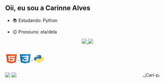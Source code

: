 ## Oii, eu sou a Carinne Alves

- 📚 Estudando: Python
- 😉 Pronouns: ela/dela

  <div align="center">
  <a href="https://github.com/Carialb">
  <img height="180em" src="https://github-readme-stats.vercel.app/api?username=Carialb&show_icons=true&theme=synthwave&include_all_commits=true&count_private=true"/>
  <img height="180em" src="https://github-readme-stats.vercel.app/api/top-langs/?username=Carialb&layout=compact&langs_count=7&theme=synthwave"/>
</div>
  <div style="display: inline_block"><br>
  <img align="center" alt="Rafa-HTML" height="30" width="40" src="https://raw.githubusercontent.com/devicons/devicon/master/icons/html5/html5-original.svg">
  <img align="center" alt="Rafa-CSS" height="30" width="40" src="https://raw.githubusercontent.com/devicons/devicon/master/icons/css3/css3-original.svg">
  <img align="center" alt="Rafa-Python" height="30" width="40" src="https://raw.githubusercontent.com/devicons/devicon/master/icons/python/python-original.svg">
 </div>
  
 ##
  <div> 
   <a href="https://instagram.com/_innealves" target="_blank"><img src="https://img.shields.io/badge/-Instagram-%23E4405F?style=for-the-badge&logo=instagram&logoColor=white" target="_blank"></a>
  <a href = "mailto:carinneabatista@gmail.com"><img src="https://img.shields.io/badge/-Gmail-%23333?style=for-the-badge&logo=gmail&logoColor=white" target="_blank"></a>
     <img align="right" alt="Cari-pic" height="150" style="border-radius:50px;" src="https://i.picasion.com/pic92/bea07ac101c0fd73ba7cd909d59350a3.gif">
  </div>
   
